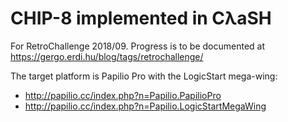 CHIP-8 implemented in CλaSH
===========================

For RetroChallenge 2018/09. Progress is to be documented at
https://gergo.erdi.hu/blog/tags/retrochallenge/

The target platform is Papilio Pro with the LogicStart mega-wing:
* http://papilio.cc/index.php?n=Papilio.PapilioPro
* http://papilio.cc/index.php?n=Papilio.LogicStartMegaWing
